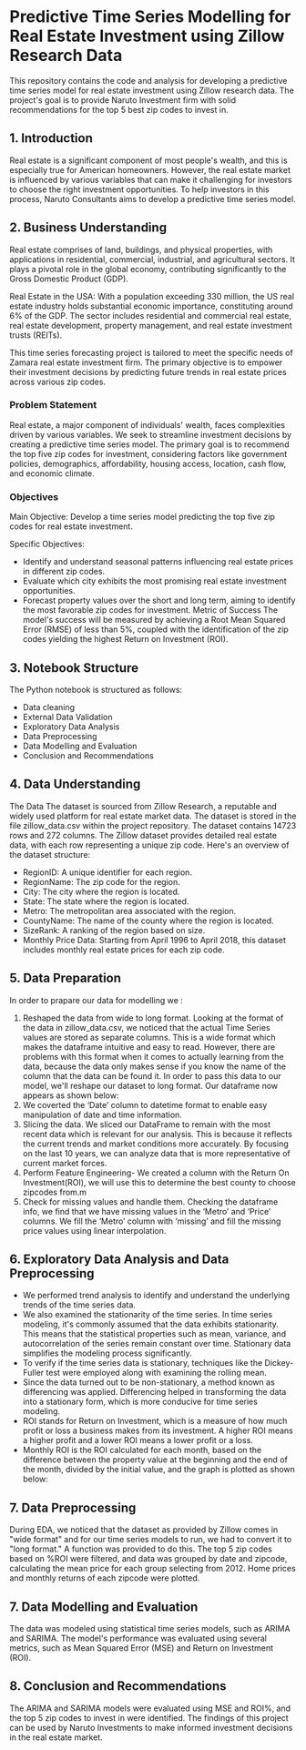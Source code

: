 # Predictive Time Series Modelling for Real Estate Investment using Zillow Research Data

This repository contains the code and analysis for developing a predictive time series model for real estate investment using Zillow research data. The project's goal is to provide Naruto Investment firm with solid recommendations for the top 5 best zip codes to invest in.

## 1. Introduction
Real estate is a significant component of most people's wealth, and this is especially true for American homeowners. However, the real estate market is influenced by various variables that can make it challenging for investors to choose the right investment opportunities. To help investors in this process, Naruto Consultants aims to develop a predictive time series model.

## 2. Business Understanding
Real estate comprises of land, buildings, and physical properties, with applications in residential, commercial, industrial, and agricultural sectors. It plays a pivotal role in the global economy, contributing significantly to the Gross Domestic Product (GDP).

Real Estate in the USA: With a population exceeding 330 million, the US real estate industry holds substantial economic importance, constituting around 6% of the GDP. The sector includes residential and commercial real estate, real estate development, property management, and real estate investment trusts (REITs).

This time series forecasting project is tailored to meet the specific needs of Zamara real estate investment firm. The primary objective is to empower their investment decisions by predicting future trends in real estate prices across various zip codes.

### Problem Statement
Real estate, a major component of individuals' wealth, faces complexities driven by various variables. We seek to streamline investment decisions by creating a predictive time series model. The primary goal is to recommend the top five zip codes for investment, considering factors like government policies, demographics, affordability, housing access, location, cash flow, and economic climate.
###  Objectives
Main Objective: Develop a time series model predicting the top five zip codes for real estate investment.

Specific Objectives:
* Identify and understand seasonal patterns influencing real estate prices in different zip codes.
* Evaluate which city exhibits the most promising real estate investment opportunities.
* Forecast property values over the short and long term, aiming to identify the most favorable zip codes for investment.
Metric of Success
The model's success will be measured by achieving a Root Mean Squared Error (RMSE) of less than 5%, coupled with the identification of the zip codes yielding the highest Return on Investment (ROI).

## 3. Notebook Structure
The Python notebook is structured as follows:
- Data cleaning
- External Data Validation
- Exploratory Data Analysis
- Data Preprocessing
- Data Modelling and Evaluation
- Conclusion and Recommendations

## 4. Data Understanding
The Data
The dataset is sourced from Zillow Research, a reputable and widely used platform for real estate market data. The dataset is stored in the file zillow_data.csv within the project repository. The dataset contains 14723 rows and 272 columns.
The Zillow dataset provides detailed real estate data, with each row representing a unique zip code. Here's an overview of the dataset structure:
* RegionID: A unique identifier for each region.
* RegionName: The zip code for the region.
* City: The city where the region is located.
* State: The state where the region is located.
* Metro: The metropolitan area associated with the region.
* CountyName: The name of the county where the region is located.
* SizeRank: A ranking of the region based on size.
* Monthly Price Data: Starting from April 1996 to April 2018, this dataset includes monthly real estate prices for each zip code.

## 5. Data Preparation
In order to prapare our data for modelling we :
1. Reshaped the data from wide to long format. Looking at the format of the data in zillow_data.csv, we noticed that the actual Time Series values are stored as separate columns.
     This is a wide format which makes the dataframe intuitive and easy to read. However, there are problems with this format when it comes to actually learning from the data, because the data only makes sense if you know the name of the column that the data can be found it. In order to pass this data to our model, we'll reshape our dataset to long format. Our dataframe now appears as shown below:
2. We coverted the ‘Date’ column to datetime format to enable easy manipulation of date and time information.
3. Slicing the data. We sliced our DataFrame to remain with the most recent data which is relevant for our analysis. This is because it reflects the current trends and market conditions more accurately. By focusing on the last 10 years, we can analyze data that is more representative of current market forces.
4. Perform Feature Engineering- We created a column with the Return On Investment(ROI), we will use this to determine the best county to choose zipcodes from.m
5. Check for missing values and handle them. Checking the dataframe info, we find that we have missing values in the ‘Metro’ and ‘Price’ columns. We fill the ‘Metro’ column with ‘missing’ and fill the missing price values using linear interpolation.

## 6. Exploratory Data Analysis and Data Preprocessing
* We performed trend analysis to identify and understand the underlying trends of the time series data.
* We also examined the stationarity of the time series. In time series modeling, it's commonly assumed that the data exhibits stationarity. This means that the statistical properties such as mean, variance, and autocorrelation of the series remain constant over time. Stationary data simplifies the modeling process significantly. 
* To verify if the time series data is stationary, techniques like the Dickey-Fuller test were employed along with examining the rolling mean. 
* Since the data turned out to be non-stationary, a method known as differencing was applied. Differencing helped in transforming the data into a stationary form, which is more conducive for time series modeling.
* ROI stands for Return on Investment, which is a measure of how much profit or loss a business makes from its investment. A higher ROI means a higher profit and a lower ROI means a lower profit or a loss.
* Monthly ROI is the ROI calculated for each month, based on the difference between the property value at the beginning and the end of the month, divided by the initial value, and the graph is plotted as shown below:
## 7. Data Preprocessing
During EDA, we noticed that the dataset as provided by Zillow comes in "wide format" and for our time series models to run, we had to convert it to "long format." A function was provided to do this. The top 5 zip codes based on %ROI were filtered, and data was grouped by date and zipcode, calculating the mean price for each group selecting from 2012. Home prices and monthly returns of each zipcode were plotted.
## 7. Data Modelling and Evaluation
The data was modeled using statistical time series models, such as ARIMA and SARIMA. The model's performance was evaluated using several metrics, such as Mean Squared Error (MSE) and Return on Investment (ROI).
## 8. Conclusion and Recommendations
The ARIMA and SARIMA models were evaluated using MSE and ROI%, and the top 5 zip codes to invest in were identified. The findings of this project can be used by Naruto Investments to make informed investment decisions in the real estate market.
